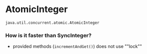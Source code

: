 # AtomicInteger

```java.util.concurrent.atomic.AtomicInteger```

### How is it faster than SyncInteger?

- provided methods (```incrementAndGet()```) does not use ""lock""
